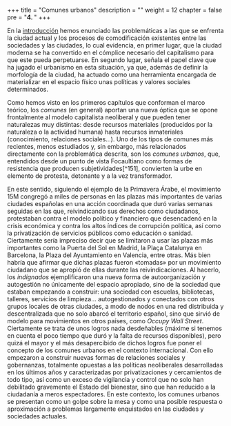 +++
title = "Comunes urbanos"
description = ""
weight = 12
chapter = false
pre = "<b>4. </b>"
+++

En la [introducción](/es/introducci%C3%B3n/) hemos enunciado las problemáticas a las que se
enfrenta la ciudad actual y los procesos de comodificación existentes
entre las sociedades y las ciudades, lo cual evidencia, en primer lugar,
que la ciudad moderna se ha convertido en el cómplice necesario del
capitalismo para que este pueda perpetuarse. En segundo lugar, señala el
papel clave que ha jugado el urbanismo en esta situación, ya que, además
de definir la morfología de la ciudad, ha actuado como una herramienta
encargada de materializar en el espacio físico unas políticas y valores
sociales determinados.

Como hemos visto en los primeros capítulos que conforman el marco
teórico, los *comunes* (en general) aportan una nueva óptica que se
opone frontalmente al modelo capitalista neoliberal y que pueden tener
naturalezas muy distintas: desde recursos materiales (producidos por la
naturaleza o la actividad humana) hasta recursos inmateriales
(conocimiento, relaciones sociales\...). Uno de los tipos de comunes más
recientes, menos estudiados y, sin embargo, más relacionados
directamente con la problemática descrita, son los *comunes urbanos*,
que, entendidos desde un punto de vista Focaultiano como formas de
resistencia que producen subjetividades[^151], convierten la urbe en
elemento de protesta, detonante y a la vez transformador.

En este sentido, siguiendo el ejemplo de la Primavera Árabe, el
movimiento 15M congregó a miles de personas en las plazas más
importantes de varias ciudades españolas en una acción coordinada que
duró varias semanas seguidas en las que, reivindicando sus derechos como
ciudadanos, protestaban contra el modelo político y financiero que
desencadenó en la crisis económica y contra los altos índices de
corrupción política, así como la privatización de servicios públicos
como educación o sanidad. Ciertamente sería impreciso decir que se
limitaron a usar las plazas más importantes como la Puerta del Sol en
Madrid, la Plaça Catalunya en Barcelona, la Plaza del Ayuntamiento en
Valencia, entre otras. Más bien habría que afirmar que dichas plazas
fueron «tomadas» por un movimiento ciudadano que se apropió de ellas
durante las reivindicaciones. Al hacerlo, los *indignados*
ejemplificaron una nueva forma de autoorganización y autogestión no
únicamente del espacio apropiado, sino de la sociedad que estaban
empezando a construir: una sociedad con escuelas, bibliotecas, talleres,
servicios de limpieza... autogestionados y conectados con otros grupos
locales de otras ciudades, a modo de nodos en una red distribuida y
descentralizada que no solo abarcó el territorio español, sino que
sirvió de modelo para movimientos en otros países, como *Occupy Wall
Street*. Ciertamente se trata de unos logros nada desdeñables (máxime si
tenemos en cuenta el poco tiempo que duró y la falta de recursos
disponibles), pero quizá el mayor y el más desapercibido de dichos
logros fue poner el concepto de los comunes urbanos en el contexto
internacional. Con ello empezaron a construir nuevas formas de
relaciones sociales y gobernanzas, totalmente opuestas a las políticas
neoliberales desarrolladas en los últimos años y caracterizadas por
privatizaciones y cercamientos de todo tipo, así como un exceso de
vigilancia y control que no solo han debilitado gravemente el Estado del
bienestar, sino que han reducido a la ciudadanía a meros espectadores.
En este contexto, los comunes urbanos se presentan como un golpe sobre
la mesa y como una posible respuesta o aproximación a problemas
largamente enquistados en las ciudades y sociedades actuales.
